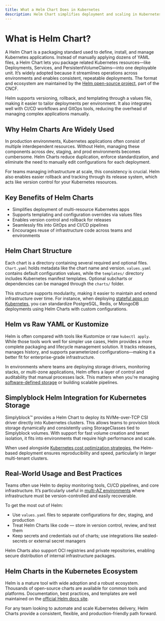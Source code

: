 ```yaml
---
title: What a Helm Chart Does in Kubernetes
description: Helm Chart simplifies deployment and scaling in Kubernetes by packaging app resources into manageable templates.
---
```

# What is Helm Chart?

A Helm Chart is a packaging standard used to define, install, and manage Kubernetes applications. Instead of manually applying dozens of YAML files, a Helm Chart lets you package related Kubernetes resources—like Deployments, Services, and PersistentVolumeClaims—into one deployable unit. It’s widely adopted because it streamlines operations across environments and enables consistent, repeatable deployments. The format and ecosystem are maintained by the [Helm open-source project](https://en.wikipedia.org/wiki/Helm_(software)), part of the CNCF.

Helm supports versioning, rollback, and templating through a values file, making it easier to tailor deployments per environment. It also integrates well with CI/CD workflows and GitOps tools, reducing the overhead of managing complex applications manually.

## Why Helm Charts Are Widely Used

In production environments, Kubernetes applications often consist of multiple interdependent resources. Without Helm, managing these components across dev, staging, and prod environments becomes cumbersome. Helm Charts reduce duplication, enforce standardization, and eliminate the need to manually edit configurations for each deployment.

For teams managing infrastructure at scale, this consistency is crucial. Helm also enables easier rollback and tracking through its release system, which acts like version control for your Kubernetes resources.

## Key Benefits of Helm Charts

- Simplifies deployment of multi-resource Kubernetes apps  
- Supports templating and configuration overrides via values files  
- Enables version control and rollback for releases  
- Seamlessly fits into GitOps and CI/CD pipelines  
- Encourages reuse of infrastructure code across teams and environments  

## Helm Chart Structure

Each chart is a directory containing several required and optional files. `Chart.yaml` holds metadata like the chart name and version. `values.yaml` contains default configuration values, while the `templates/` directory includes Kubernetes manifest templates. Optional subcharts or dependencies can be managed through the `charts/` folder.

This structure supports modularity, making it easier to maintain and extend infrastructure over time. For instance, when deploying [stateful apps on Kubernetes](https://www.simplyblock.io/use-cases/database-on-kubernetes/), you can standardize PostgreSQL, Redis, or MongoDB deployments using Helm Charts with custom configurations.

## Helm vs Raw YAML or Kustomize

Helm is often compared with tools like Kustomize or raw `kubectl apply`. While those tools work well for simpler use cases, Helm provides a more complete packaging and lifecycle management solution. It tracks releases, manages history, and supports parameterized configurations—making it a better fit for enterprise-grade infrastructure.

In environments where teams are deploying storage drivers, monitoring stacks, or multi-zone applications, Helm offers a layer of control and auditability that manual processes lack. This matters when you're managing [software-defined storage](https://www.simplyblock.io/use-cases/software-defined-storage/) or building scalable pipelines.

## Simplyblock Helm Integration for Kubernetes Storage

Simplyblock™ provides a Helm Chart to deploy its NVMe-over-TCP CSI driver directly into Kubernetes clusters. This allows teams to provision block storage dynamically and consistently using StorageClasses tied to Simplyblock volumes. With support for fast volume creation and tenant isolation, it fits into environments that require high performance and scale.

When used alongside [Kubernetes cost optimization strategies](https://www.simplyblock.io/use-cases/optimizing-kubernetes-costs/), the Helm-based deployment ensures reproducibility and speed, particularly in larger multi-tenant clusters.

## Real-World Usage and Best Practices

Teams often use Helm to deploy monitoring tools, CI/CD pipelines, and core infrastructure. It’s particularly useful in [multi-AZ environments](https://www.simplyblock.io/use-cases/multi-availability-zone-disaster-recovery/) where infrastructure must be version-controlled and easily recoverable.

To get the most out of Helm:

- Use `values.yaml` files to separate configurations for dev, staging, and production
- Treat Helm Charts like code — store in version control, review, and test them
- Keep secrets and credentials out of charts; use integrations like sealed-secrets or external secret managers

Helm Charts also support OCI registries and private repositories, enabling secure distribution of internal infrastructure packages.

## Helm Charts in the Kubernetes Ecosystem

Helm is a mature tool with wide adoption and a robust ecosystem. Thousands of open-source charts are available for common tools and platforms. Documentation, best practices, and templates are well maintained on the [official Helm docs site](https://helm.sh/docs/).

For any team looking to automate and scale Kubernetes delivery, Helm Charts provide a consistent, flexible, and production-friendly path forward.
